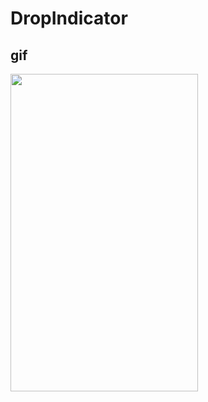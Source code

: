 # DropIndicator
## gif
<img src="https://github.com/Ulez/DropIndicator/blob/master/screenshots/view.gif" width = "300" height = "507.6" align=center />
